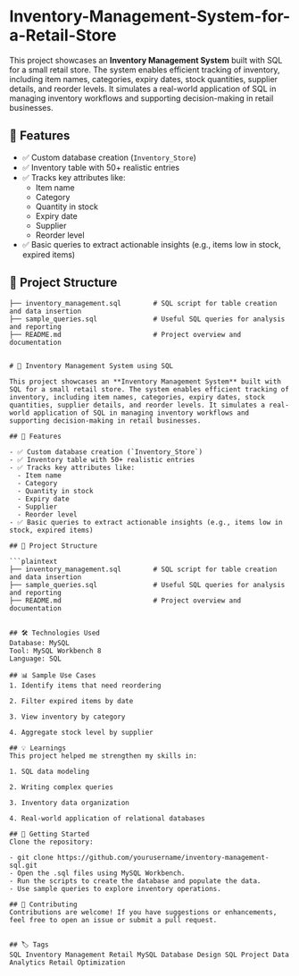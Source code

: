 # Inventory-Management-System-for-a-Retail-Store


This project showcases an **Inventory Management System** built with SQL for a small retail store. The system enables efficient tracking of inventory, including item names, categories, expiry dates, stock quantities, supplier details, and reorder levels. It simulates a real-world application of SQL in managing inventory workflows and supporting decision-making in retail businesses.

## 📌 Features

- ✅ Custom database creation (`Inventory_Store`)
- ✅ Inventory table with 50+ realistic entries
- ✅ Tracks key attributes like:
  - Item name
  - Category
  - Quantity in stock
  - Expiry date
  - Supplier
  - Reorder level
- ✅ Basic queries to extract actionable insights (e.g., items low in stock, expired items)

## 📂 Project Structure

```plaintext
├── inventory_management.sql        # SQL script for table creation and data insertion
├── sample_queries.sql              # Useful SQL queries for analysis and reporting
├── README.md                       # Project overview and documentation


# 🛒 Inventory Management System using SQL

This project showcases an **Inventory Management System** built with SQL for a small retail store. The system enables efficient tracking of inventory, including item names, categories, expiry dates, stock quantities, supplier details, and reorder levels. It simulates a real-world application of SQL in managing inventory workflows and supporting decision-making in retail businesses.

## 📌 Features

- ✅ Custom database creation (`Inventory_Store`)
- ✅ Inventory table with 50+ realistic entries
- ✅ Tracks key attributes like:
  - Item name
  - Category
  - Quantity in stock
  - Expiry date
  - Supplier
  - Reorder level
- ✅ Basic queries to extract actionable insights (e.g., items low in stock, expired items)

## 📂 Project Structure

```plaintext
├── inventory_management.sql        # SQL script for table creation and data insertion
├── sample_queries.sql              # Useful SQL queries for analysis and reporting
├── README.md                       # Project overview and documentation


## 🛠️ Technologies Used
Database: MySQL
Tool: MySQL Workbench 8
Language: SQL

## 📊 Sample Use Cases
1. Identify items that need reordering

2. Filter expired items by date

3. View inventory by category

4. Aggregate stock level by supplier

## 💡 Learnings
This project helped me strengthen my skills in:

1. SQL data modeling

2. Writing complex queries

3. Inventory data organization

4. Real-world application of relational databases

## 🚀 Getting Started
Clone the repository:

- git clone https://github.com/yourusername/inventory-management-sql.git
- Open the .sql files using MySQL Workbench.
- Run the scripts to create the database and populate the data.
- Use sample queries to explore inventory operations.

## 🤝 Contributing
Contributions are welcome! If you have suggestions or enhancements, feel free to open an issue or submit a pull request.


## 🏷️ Tags
SQL Inventory Management Retail MySQL Database Design SQL Project Data Analytics Retail Optimization
